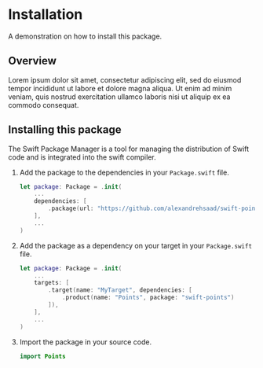 # Installation

A demonstration on how to install this package.

## Overview

Lorem ipsum dolor sit amet, consectetur adipiscing elit, sed do eiusmod tempor incididunt ut labore et dolore magna aliqua. Ut enim ad minim veniam, quis nostrud exercitation ullamco laboris nisi ut aliquip ex ea commodo consequat.

## Installing this package

The Swift Package Manager is a tool for managing the distribution of Swift code and is integrated into the swift compiler.

1. Add the package to the dependencies in your `Package.swift` file.

	```swift
	let package: Package = .init(
		...
		dependencies: [
			.package(url: "https://github.com/alexandrehsaad/swift-points.git", branch: "main")
		],
		...
	)
	```

2. Add the package as a dependency on your target in your `Package.swift` file.

	```swift
	let package: Package = .init(
		...
		targets: [
			.target(name: "MyTarget", dependencies: [
				.product(name: "Points", package: "swift-points")
			]),
		],
		...
	)

3. Import the package in your source code.

	```swift
	import Points
	```
